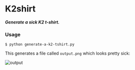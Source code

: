 # K2shirt
***Generate a sick K2 t-shirt.***

### Usage

```$ python generate-a-k2-tshirt.py```

This generates a file called `output.png` which looks pretty sick:

![output](output.png)
